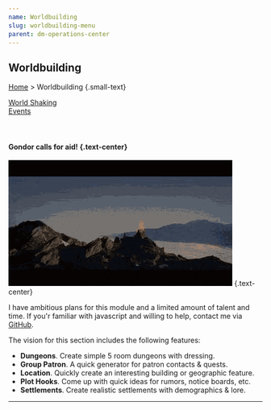 ```yaml
---
name: Worldbuilding
slug: worldbuilding-menu
parent: dm-operations-center
---
```

## Worldbuilding
[Home](dm-operations-center) > Worldbuilding {.small-text}

<div class="menu-container">
    <a href="world-shaking-events">World Shaking<br/> Events</a>
</div>

<br/>
<br/>


#### Gondor calls for aid! {.text-center}

![Gondor calls for aid!](../assets/img/lotr-gondor.gif) {.text-center}

I have ambitious plans for this module and a limited amount of talent and time. If you'r familiar with javascript and willing to help, contact me via <a href="https://github.com/MrFarland">GitHub</a>.

The vision for this section includes the following features:

- **Dungeons**. Create simple 5 room dungeons with dressing.
- **Group Patron**. A quick generator for patron contacts & quests.
- **Location**. Quickly create an interesting building or geographic feature.
- **Plot Hooks**. Come up with quick ideas for rumors, notice boards, etc.
- **Settlements**. Create realistic settlements with demographics & lore.

<hr/>